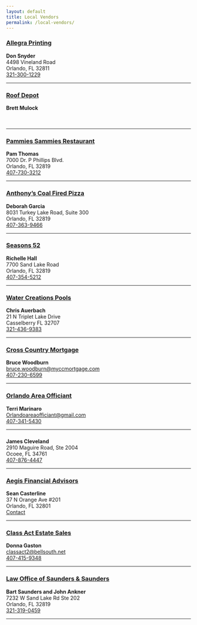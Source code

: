 ```yaml
---
layout: default
title: Local Vendors
permalink: /local-vendors/
---
```

<h3><a href="https://www.allegramarketingprint.com/locations/orlando-fl/" target="_blank">Allegra Printing</a></h3>
<p><strong>Don Snyder</strong><br>
4498 Vineland Road<br>
Orlando, FL 32811<br>
<a href="tel:1-321-300-1229">321-300-1229</a>
</p>

<hr>

<h3><a href="" target="_blank">Roof Depot</a></h3>
<p><strong>Brett Mulock</strong><br>
<br>
<br>
<a href="tel:1-"></a>
</p>

<hr>

<h3><a href="http://pammiessammies.com/" target="_blank">Pammies Sammies Restaurant</a></h3>
<p><strong>Pam Thomas</strong><br>
7000 Dr. P Phillips Blvd.<br>
Orlando, FL 32819<br>
<a href="tel:1-407-730-3212">407-730-3212</a>
</p>

<hr>

<h3><a href="https://acfp.com/location/orlando-sand-lake/" target="_blank">Anthony’s Coal Fired Pizza</a></h3>
<p><strong>Deborah Garcia</strong><br>
8031 Turkey Lake Road, Suite 300<br>
Orlando, FL 32819<br>
<a href="tel:1-407-363-9466">407-363-9466</a>
</p>

<hr>

<h3><a href="https://www.seasons52.com/locations/fl/orlando/orlando-sand-lake-road/4501" target="_blank">Seasons 52</a></h3>
<p><strong>Richelle Hall</strong><br>
7700 Sand Lake Road<br>
Orlando, FL  32819<br>
<a href="tel:1-407-354-5212">407-354-5212</a>
</p>

<hr>

<h3><a href="http://poolsbywatercreations.com/" target="_blank">Water Creations Pools</a></h3>
<p><strong>Chris Auerbach</strong><br>
21 N Triplet Lake Drive<br>
Casselberry FL 32707<br>
<a href="tel:1-321-436-9383">321-436-9383</a>
</p>

<hr>

<h3><a href="https://crosscountrymortgage.com/Winter-Park-FL-3724/Bruce-Woodburn/" target="_blank">Cross Country Mortgage</a></h3>
<p><strong>Bruce Woodburn</strong><br>
<a href="mailto:bruce.woodburn@myccmortgage.com">bruce.woodburn@myccmortgage.com</a><br>
<a href="tel:1-407-230-6599">407-230-6599</a>
</p>

<hr>

<h3><a href="https://orlandoareaofficiant.com/" target="_blank">Orlando Area Officiant</a></h3>
<p><strong>Terri Marinaro</strong><br>
<a href="mailto:Orlandoareaofficiant@gmail.com">Orlandoareaofficiant@gmail.com</a><br>
<a href="tel:1-407-341-5430">407-341-5430</a>
</p>

<hr>

<h3><a href="https://www.iscf.biz/florida-insurance/" target="_blank"></a></h3>
<p><strong>James Cleveland</strong><br>
2910 Maguire Road, Ste 2004<br>
Ocoee, FL 34761<br>
<a href="tel:1-407-876-4447">407-876-4447</a>
</p>

<hr>

<h3><a href="https://www.linkedin.com/in/sean-casterline-cfa-9697694/" target="_blank">Aegis Financial Advisors</a></h3>
<p><strong>Sean Casterline</strong><br>
37 N Orange Ave #201<br>
Orlando, FL 32801<br>
<a href="https://www.brightscope.com/financial-planning/advisor/contact/52078/" target="_blank">Contact</a>
</p>

<hr>

<h3><a href="http://www.thebestactintown.com/" target="_blank">Class Act Estate Sales</a></h3>
<p><strong>Donna Gaston</strong><br>
<a href="mailto:classact2@bellsouth.net">classact2@bellsouth.net</a><br>
<a href="tel:1-407-415-9348">407-415-9348</a>
</p>

<hr>

<h3><a href="https://www.yelp.com/biz/law-office-of-saunders-and-saunders-pa-orlando" target="_blank">
Law Office of Saunders & Saunders</a></h3>
<p><strong>Bart Saunders and John Ankner</strong><br>
7232 W Sand Lake Rd Ste 202<br>
Orlando, FL 32819<br>
<a href="tel:1-321-319-0459">321-319-0459</a>
</p>

<hr>
